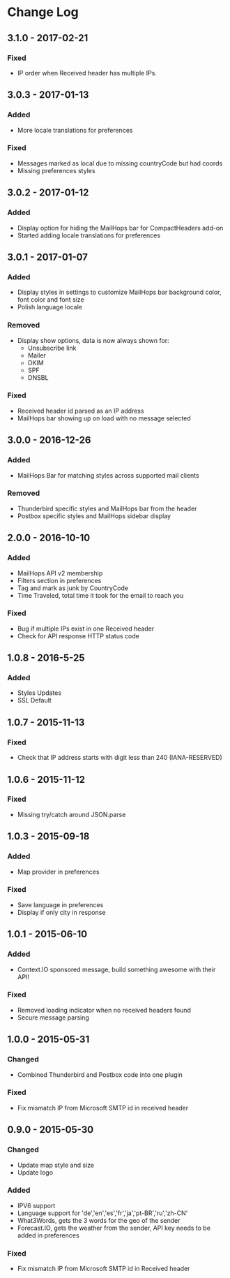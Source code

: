 # Change Log

## 3.1.0 - 2017-02-21

### Fixed
- IP order when Received header has multiple IPs.  

## 3.0.3 - 2017-01-13

### Added
- More locale translations for preferences

### Fixed
- Messages marked as local due to missing countryCode but had coords
- Missing preferences styles

## 3.0.2 - 2017-01-12

### Added
- Display option for hiding the MailHops bar for CompactHeaders add-on
- Started adding locale translations for preferences

## 3.0.1 - 2017-01-07

### Added
- Display styles in settings to customize MailHops bar background color, font color and font size
- Polish language locale

### Removed
- Display show options, data is now always shown for:
  - Unsubscribe link
  - Mailer
  - DKIM
  - SPF
  - DNSBL

### Fixed
- Received header id parsed as an IP address
- MailHops bar showing up on load with no message selected


## 3.0.0 - 2016-12-26

### Added
- MailHops Bar for matching styles across supported mail clients

### Removed
- Thunderbird specific styles and MailHops bar from the header
- Postbox specific styles and MailHops sidebar display

## 2.0.0 - 2016-10-10

### Added
- MailHops API v2 membership
- Filters section in preferences
- Tag and mark as junk by CountryCode
- Time Traveled, total time it took for the email to reach you

### Fixed
- Bug if multiple IPs exist in one Received header
- Check for API response HTTP status code


## 1.0.8 - 2016-5-25

### Added
- Styles Updates
- SSL Default

## 1.0.7 - 2015-11-13

### Fixed
- Check that IP address starts with digit less than 240 (IANA-RESERVED)


## 1.0.6 - 2015-11-12

### Fixed
- Missing try/catch around JSON.parse


## 1.0.3 - 2015-09-18

### Added
- Map provider in preferences

### Fixed
- Save language in preferences
- Display if only city in response


## 1.0.1 - 2015-06-10
### Added
- Context.IO sponsored message, build something awesome with their API!

### Fixed
- Removed loading indicator when no received headers found
- Secure message parsing


## 1.0.0 - 2015-05-31
### Changed
- Combined Thunderbird and Postbox code into one plugin

### Fixed
- Fix mismatch IP from Microsoft SMTP id in received header


## 0.9.0 - 2015-05-30
### Changed
- Update map style and size
- Update logo

### Added
- IPV6 support
- Language support for 'de','en','es','fr','ja','pt-BR','ru','zh-CN'
- What3Words, gets the 3 words for the geo of the sender
- Forecast.IO, gets the weather from the sender, API key needs to be added in preferences

### Fixed
- Fix mismatch IP from Microsoft SMTP id in Received header
